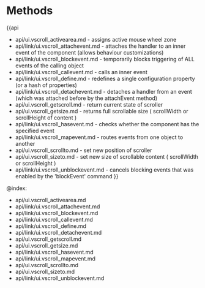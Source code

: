 Methods
=======

{{api
- api/ui.vscroll_activearea.md - assigns active mouse wheel zone
- api/link/ui.vscroll_attachevent.md - attaches the handler to an inner event of the component (allows behaviour customizations)
- api/link/ui.vscroll_blockevent.md - temporarily blocks triggering of ALL events of the calling object
- api/link/ui.vscroll_callevent.md - calls an inner event
- api/link/ui.vscroll_define.md - redefines a single configuration property (or a hash of properties)
- api/link/ui.vscroll_detachevent.md - detaches a handler from an event (which was attached before by the attachEvent method)
- api/ui.vscroll_getscroll.md - return current state of scroller
- api/ui.vscroll_getsize.md - returns full scrollable size ( scrollWidth or scrollHeight of content )
- api/link/ui.vscroll_hasevent.md - checks whether the component has the specified event
- api/link/ui.vscroll_mapevent.md - routes events from one object to another
- api/ui.vscroll_scrollto.md - set new position of scroller
- api/ui.vscroll_sizeto.md - set new size of scrollable content ( scrollWidth or scrollHeight )
- api/link/ui.vscroll_unblockevent.md - cancels blocking events that was enabled by the 'blockEvent' command
}}

@index:
- api/ui.vscroll_activearea.md
- api/link/ui.vscroll_attachevent.md
- api/link/ui.vscroll_blockevent.md
- api/link/ui.vscroll_callevent.md
- api/link/ui.vscroll_define.md
- api/link/ui.vscroll_detachevent.md
- api/ui.vscroll_getscroll.md
- api/ui.vscroll_getsize.md
- api/link/ui.vscroll_hasevent.md
- api/link/ui.vscroll_mapevent.md
- api/ui.vscroll_scrollto.md
- api/ui.vscroll_sizeto.md
- api/link/ui.vscroll_unblockevent.md


